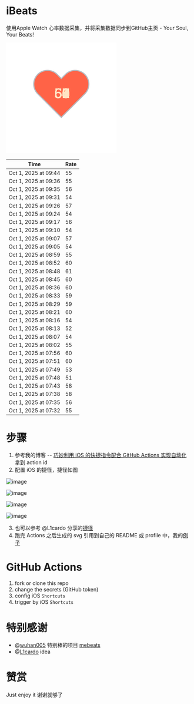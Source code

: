 # iBeats
使用Apple Watch 心率数据采集，并将采集数据同步到GitHub主页 - Your Soul, Your Beats!

![](./files/heart.svg)

<!--START_SECTION:my_heart_rate-->
| Time | Rate | 
 | ---- | ---- | 
| Oct 1, 2025 at 09:44 | 55 |
| Oct 1, 2025 at 09:36 | 55 |
| Oct 1, 2025 at 09:35 | 56 |
| Oct 1, 2025 at 09:31 | 54 |
| Oct 1, 2025 at 09:26 | 57 |
| Oct 1, 2025 at 09:24 | 54 |
| Oct 1, 2025 at 09:17 | 56 |
| Oct 1, 2025 at 09:10 | 54 |
| Oct 1, 2025 at 09:07 | 57 |
| Oct 1, 2025 at 09:05 | 54 |
| Oct 1, 2025 at 08:59 | 55 |
| Oct 1, 2025 at 08:52 | 60 |
| Oct 1, 2025 at 08:48 | 61 |
| Oct 1, 2025 at 08:45 | 60 |
| Oct 1, 2025 at 08:36 | 60 |
| Oct 1, 2025 at 08:33 | 59 |
| Oct 1, 2025 at 08:29 | 59 |
| Oct 1, 2025 at 08:21 | 60 |
| Oct 1, 2025 at 08:16 | 54 |
| Oct 1, 2025 at 08:13 | 52 |
| Oct 1, 2025 at 08:07 | 54 |
| Oct 1, 2025 at 08:02 | 55 |
| Oct 1, 2025 at 07:56 | 60 |
| Oct 1, 2025 at 07:51 | 60 |
| Oct 1, 2025 at 07:49 | 53 |
| Oct 1, 2025 at 07:48 | 51 |
| Oct 1, 2025 at 07:43 | 58 |
| Oct 1, 2025 at 07:38 | 58 |
| Oct 1, 2025 at 07:35 | 56 |
| Oct 1, 2025 at 07:32 | 55 |

<!--END_SECTION:my_heart_rate-->

# 步骤
1. 参考我的博客 -- [巧妙利用 iOS 的快捷指令配合 GitHub Actions 实现自动化](https://github.com/yihong0618/gitblog/issues/198) 拿到 action id
2. 配置 iOS 的捷径，捷径如图

![image](https://user-images.githubusercontent.com/15976103/122154218-0db0b480-ce97-11eb-93bb-5aec07c558dc.png)

![image](https://user-images.githubusercontent.com/15976103/122154236-186b4980-ce97-11eb-8e4b-70551a0391ae.png)

![image](https://user-images.githubusercontent.com/15976103/122154268-2d47dd00-ce97-11eb-902e-3acf292265a9.png)

![image](https://user-images.githubusercontent.com/15976103/122174055-fa144680-ceb4-11eb-9be2-3eb83cd516f7.png)

3. 也可以参考 @L1cardo 分享的[捷径](https://www.icloud.com/shortcuts/6ab6047b459c41ad822ad6b94b1c03d4)
4. 跑完 Actions 之后生成的 svg 引用到自己的 README 或 profile 中，我的[例子](https://github.com/yihong0618) 

# GitHub Actions

1. fork or clone this repo
2. change the secrets (GitHub token)
3. config iOS `Shortcuts` 
4. trigger by iOS `Shortcuts`

# 特别感谢
- @[wuhan005](https://github.com/wuhan005) 特别棒的项目 [mebeats](https://github.com/wuhan005/mebeats)
- @[L1cardo](https://github.com/L1cardo) idea

# 赞赏
Just enjoy it
谢谢就够了
